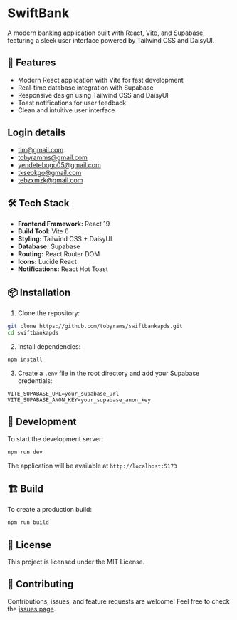 # SwiftBank

A modern banking application built with React, Vite, and Supabase, featuring a sleek user interface powered by Tailwind CSS and DaisyUI.

## 🚀 Features

- Modern React application with Vite for fast development
- Real-time database integration with Supabase
- Responsive design using Tailwind CSS and DaisyUI
- Toast notifications for user feedback
- Clean and intuitive user interface

## Login details 
- tim@gmail.com
- tobyramms@gmail.com
- yendetebogo05@gmail.com
- tkseokgo@gmail.com
- tebzxmzk@gmail.com


## 🛠️ Tech Stack

- **Frontend Framework:** React 19
- **Build Tool:** Vite 6
- **Styling:** Tailwind CSS + DaisyUI
- **Database:** Supabase
- **Routing:** React Router DOM
- **Icons:** Lucide React
- **Notifications:** React Hot Toast

## 📦 Installation

1. Clone the repository:

```bash
git clone https://github.com/tobyrams/swiftbankapds.git
cd swiftbankapds
```

2. Install dependencies:

```bash
npm install
```

3. Create a `.env` file in the root directory and add your Supabase credentials:

```env
VITE_SUPABASE_URL=your_supabase_url
VITE_SUPABASE_ANON_KEY=your_supabase_anon_key
```

## 🚀 Development

To start the development server:

```bash
npm run dev
```

The application will be available at `http://localhost:5173`

## 🏗️ Build

To create a production build:

```bash
npm run build
```


## 📝 License

This project is licensed under the MIT License.

## 🤝 Contributing

Contributions, issues, and feature requests are welcome! Feel free to check the [issues page](https://github.com/yourusername/swiftbankapds/issues).
